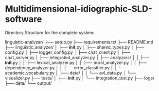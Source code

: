 # Multidimensional-idiographic-SLD-software
Directory Structure for the complete system:

linguistic-analyzer/
├── setup.py
├── requirements.txt
├── README.md
├── linguistic_analyzer/
│   ├── __init__.py
│   ├── shared_types.py
│   ├── config.py
│   ├── logger_config.py
│   ├── chat_client.py
│   ├── chat_server.py
│   ├── integrated_analyzer.py
│   ├── analyzers/
│   │   ├── __init__.py
│   │   ├── lexical_analyzer.py
│   │   ├── burst_analyzer.py
│   │   ├── dependency_analyzer.py
│   │   ├── error_classifier.py
│   │   └── academic_vocabulary.py
│   ├── data/
│   │   └── avl_data.py
│   └── visualizer.py
├── tests/
│   ├── __init__.py
│   └── integration_test.py
├── logs/
├── data/
└── output/
